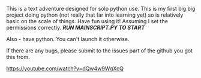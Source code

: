 This is a text adventure designed for solo python use.
This is my first big big project doing python (not really that far into learning yet) so is relatively basic on the scale of things.
Have fun using it! Assuming I set the permissions correctly.
***RUN MAINSCRIPT.PY TO START***

Also - have python. You can't launch it otherwise.

If there are any bugs, please submit to the issues part of the github you got this from.


























































https://youtube.com/watch?v=dQw4w9WgXcQ
